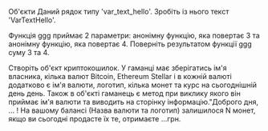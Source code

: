 Об'єкти 
Даний рядок типу 'var_text_hello'. Зробіть із нього текст 'VarTextHello'.


Функція ggg приймає 2 параметри: анонімну функцію, яка повертає 3 та анонімну функцію, яка
повертає 4. Поверніть результатом функції ggg суму 3 та 4.


Створіть об'єкт криптокошилок. У гаманці має зберігатись ім'я власника, кілька валют Bitcoin, Ethereum Stellar і в кожній валюті додатково є ім'я валюти, логотип, кілька монет та курс на сьогоднішній день
 день. Також в об'єкті гаманець є метод при виклику якого він приймає ім'я валюти та виводить на сторінку  інформацію."Доброго дня, ... ! На вашому балансі (Назва валюти та логотип) залишилося N монет, якщо ви сьогодні продасте їх те, отримаєте ...грн.
